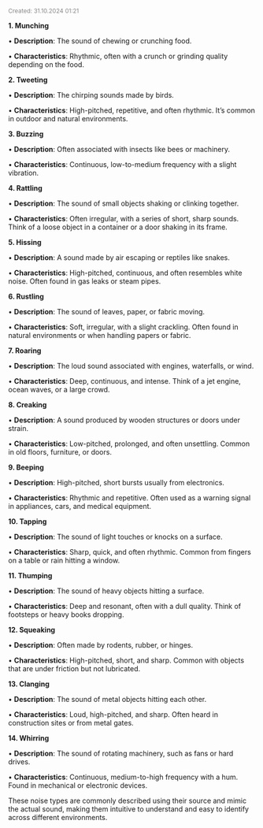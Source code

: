 <span style="font-size:12px; color:#888888;">Created: 31.10.2024 01:21</span>

  
**1. Munching**

  

• **Description**: The sound of chewing or crunching food.

• **Characteristics**: Rhythmic, often with a crunch or grinding quality depending on the food.

  

**2. Tweeting**

  

• **Description**: The chirping sounds made by birds.

• **Characteristics**: High-pitched, repetitive, and often rhythmic. It’s common in outdoor and natural environments.

  

**3. Buzzing**

  

• **Description**: Often associated with insects like bees or machinery.

• **Characteristics**: Continuous, low-to-medium frequency with a slight vibration.

  

**4. Rattling**

  

• **Description**: The sound of small objects shaking or clinking together.

• **Characteristics**: Often irregular, with a series of short, sharp sounds. Think of a loose object in a container or a door shaking in its frame.

  

**5. Hissing**

  

• **Description**: A sound made by air escaping or reptiles like snakes.

• **Characteristics**: High-pitched, continuous, and often resembles white noise. Often found in gas leaks or steam pipes.

  

**6. Rustling**

  

• **Description**: The sound of leaves, paper, or fabric moving.

• **Characteristics**: Soft, irregular, with a slight crackling. Often found in natural environments or when handling papers or fabric.

  

**7. Roaring**

  

• **Description**: The loud sound associated with engines, waterfalls, or wind.

• **Characteristics**: Deep, continuous, and intense. Think of a jet engine, ocean waves, or a large crowd.

  

**8. Creaking**

  

• **Description**: A sound produced by wooden structures or doors under strain.

• **Characteristics**: Low-pitched, prolonged, and often unsettling. Common in old floors, furniture, or doors.

  

**9. Beeping**

  

• **Description**: High-pitched, short bursts usually from electronics.

• **Characteristics**: Rhythmic and repetitive. Often used as a warning signal in appliances, cars, and medical equipment.

  

**10. Tapping**

  

• **Description**: The sound of light touches or knocks on a surface.

• **Characteristics**: Sharp, quick, and often rhythmic. Common from fingers on a table or rain hitting a window.

  

**11. Thumping**

  

• **Description**: The sound of heavy objects hitting a surface.

• **Characteristics**: Deep and resonant, often with a dull quality. Think of footsteps or heavy books dropping.

  

**12. Squeaking**

  

• **Description**: Often made by rodents, rubber, or hinges.

• **Characteristics**: High-pitched, short, and sharp. Common with objects that are under friction but not lubricated.

  

**13. Clanging**

  

• **Description**: The sound of metal objects hitting each other.

• **Characteristics**: Loud, high-pitched, and sharp. Often heard in construction sites or from metal gates.

  

**14. Whirring**

  

• **Description**: The sound of rotating machinery, such as fans or hard drives.

• **Characteristics**: Continuous, medium-to-high frequency with a hum. Found in mechanical or electronic devices.

  

These noise types are commonly described using their source and mimic the actual sound, making them intuitive to understand and easy to identify across different environments.